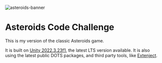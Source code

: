 ![asteroids-banner](https://github.com/diegoossa/asteroids/assets/3436237/9704a755-36a6-4e92-be56-6b42b57a4fe0)

# Asteroids Code Challenge

This is my version of the classic Asteroids game. 

It is built on [Unity 2022.3.23f1](https://unity.com/releases/editor/whats-new/2022.3.18), the latest LTS version available. It is also using the latest public DOTS packages, and third party tools, like [Extenject](https://github.com/Mathijs-Bakker/Extenject).
